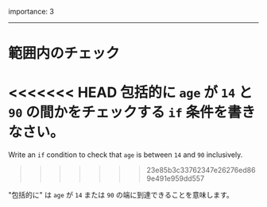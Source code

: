 importance: 3

---

# 範囲内のチェック

<<<<<<< HEAD
包括的に `age` が `14` と `90` の間かをチェックする `if` 条件を書きなさい。
=======
Write an `if` condition to check that `age` is between `14` and `90` inclusively.
>>>>>>> 23e85b3c33762347e26276ed869e491e959dd557

"包括的に" は `age` が `14` または `90` の端に到達できることを意味します。
